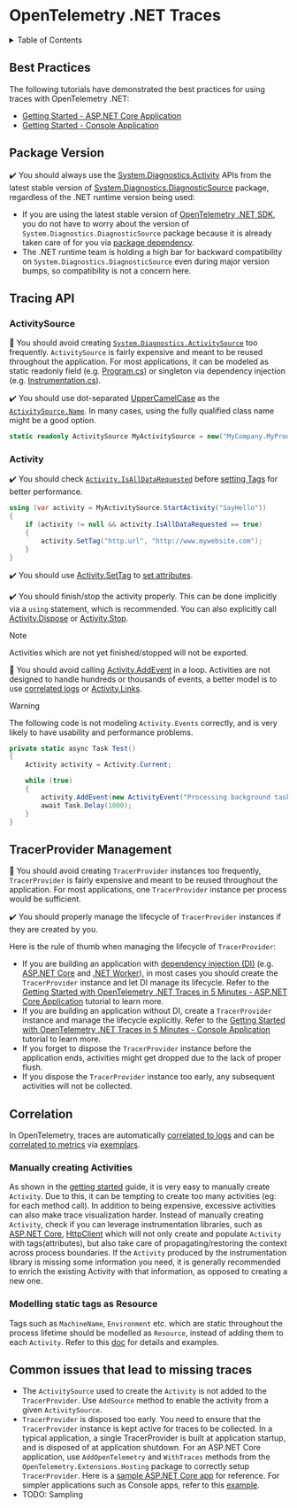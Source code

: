 # OpenTelemetry .NET Traces

<details>
<summary>Table of Contents</summary>

* [Best Practices](#best-practices)
* [Package Version](#package-version)
* [Tracing API](#tracing-api)
  * [ActivitySource](#activitysource)
  * [Activity](#activity)
* [TracerProvider Management](#tracerprovider-management)
* [Correlation](#correlation)

</details>

## Best Practices

The following tutorials have demonstrated the best practices for using traces
with OpenTelemetry .NET:

* [Getting Started - ASP.NET Core
  Application](./getting-started-aspnetcore/README.md)
* [Getting Started - Console Application](./getting-started-console/README.md)

## Package Version

:heavy_check_mark: You should always use the
[System.Diagnostics.Activity](https://learn.microsoft.com/dotnet/api/system.diagnostics.activity)
APIs from the latest stable version of
[System.Diagnostics.DiagnosticSource](https://www.nuget.org/packages/System.Diagnostics.DiagnosticSource/)
package, regardless of the .NET runtime version being used:

* If you are using the latest stable version of [OpenTelemetry .NET
  SDK](../../src/OpenTelemetry/README.md), you do not have to worry about the
  version of `System.Diagnostics.DiagnosticSource` package because it is already
  taken care of for you via [package
  dependency](../../Directory.Packages.props).
* The .NET runtime team is holding a high bar for backward compatibility on
  `System.Diagnostics.DiagnosticSource` even during major version bumps, so
  compatibility is not a concern here.

## Tracing API

### ActivitySource

:stop_sign: You should avoid creating
[`System.Diagnostics.ActivitySource`](https://learn.microsoft.com/dotnet/api/system.diagnostics.activitysource)
too frequently. `ActivitySource` is fairly expensive and meant to be reused
throughout the application. For most applications, it can be modeled as static
readonly field (e.g. [Program.cs](./getting-started-console/Program.cs)) or
singleton via dependency injection (e.g.
[Instrumentation.cs](../../examples/AspNetCore/Instrumentation.cs)).

:heavy_check_mark: You should use dot-separated
[UpperCamelCase](https://en.wikipedia.org/wiki/Camel_case) as the
[`ActivitySource.Name`](https://learn.microsoft.com/dotnet/api/system.diagnostics.activitysource.name).
In many cases, using the fully qualified class name might be a good option.

```csharp
static readonly ActivitySource MyActivitySource = new("MyCompany.MyProduct.MyLibrary");
```

### Activity

:heavy_check_mark: You should check
[`Activity.IsAllDataRequested`](https://learn.microsoft.com/dotnet/api/system.diagnostics.activity.isalldatarequested)
before [setting
Tags](https://learn.microsoft.com/dotnet/api/system.diagnostics.activity.settag)
for better performance.

```csharp
using (var activity = MyActivitySource.StartActivity("SayHello"))
{
    if (activity != null && activity.IsAllDataRequested == true)
    {
        activity.SetTag("http.url", "http://www.mywebsite.com");
    }
}
```

:heavy_check_mark: You should use
[Activity.SetTag](https://learn.microsoft.com/dotnet/api/system.diagnostics.activity.settag)
to [set
attributes](https://github.com/open-telemetry/opentelemetry-specification/blob/main/specification/trace/api.md#set-attributes).

:heavy_check_mark: You should finish/stop the activity properly. This can be
done implicitly via a `using` statement, which is recommended. You can also
explicitly call
[Activity.Dispose](https://learn.microsoft.com/dotnet/api/system.diagnostics.activity.dispose)
or
[Activity.Stop](https://learn.microsoft.com/dotnet/api/system.diagnostics.activity.stop).

> [!NOTE]
> Activities which are not yet finished/stopped will not be exported.

:stop_sign: You should avoid calling
[Activity.AddEvent](https://learn.microsoft.com/dotnet/api/system.diagnostics.activity.addevent)
in a loop. Activities are not designed to handle hundreds or thousands of
events, a better model is to use [correlated
logs](../logs/README.md#log-correlation) or
[Activity.Links](https://learn.microsoft.com/dotnet/api/system.diagnostics.activity.links).

> [!WARNING]
> The following code is not modeling `Activity.Events` correctly, and is very
  likely to have usability and performance problems.

```csharp
private static async Task Test()
{
    Activity activity = Activity.Current;

    while (true)
    {
        activity.AddEvent(new ActivityEvent("Processing background task."));
        await Task.Delay(1000);
    }
}
```

## TracerProvider Management

:stop_sign: You should avoid creating `TracerProvider` instances too frequently,
`TracerProvider` is fairly expensive and meant to be reused throughout the
application. For most applications, one `TracerProvider` instance per process
would be sufficient.

:heavy_check_mark: You should properly manage the lifecycle of `TracerProvider`
instances if they are created by you.

Here is the rule of thumb when managing the lifecycle of `TracerProvider`:

* If you are building an application with [dependency injection
  (DI)](https://learn.microsoft.com/dotnet/core/extensions/dependency-injection)
  (e.g. [ASP.NET Core](https://learn.microsoft.com/aspnet/core) and [.NET
  Worker](https://learn.microsoft.com/dotnet/core/extensions/workers)), in most
  cases you should create the `TracerProvider` instance and let DI manage its
  lifecycle. Refer to the [Getting Started with OpenTelemetry .NET Traces in 5
  Minutes - ASP.NET Core Application](./getting-started-aspnetcore/README.md)
  tutorial to learn more.
* If you are building an application without DI, create a `TracerProvider`
  instance and manage the lifecycle explicitly. Refer to the [Getting Started
  with OpenTelemetry .NET Traces in 5 Minutes - Console
  Application](./getting-started-console/README.md) tutorial to learn more.
* If you forget to dispose the `TracerProvider` instance before the application
  ends, activities might get dropped due to the lack of proper flush.
* If you dispose the `TracerProvider` instance too early, any subsequent
  activities will not be collected.

## Correlation

In OpenTelemetry, traces are automatically [correlated to
logs](../logs/README.md#log-correlation) and can be [correlated to
metrics](../metrics/README.md#metrics-correlation) via
[exemplars](../metrics/exemplars/README.md).

### Manually creating Activities

As shown in the [getting started](getting-started-console/README.md) guide, it
is very easy to manually create `Activity`. Due to this, it can be tempting to
create too many activities (eg: for each method call). In addition to being
expensive, excessive activities can also make trace visualization harder.
Instead of manually creating `Activity`, check if you can leverage
instrumentation libraries, such as [ASP.NET
Core](https://github.com/open-telemetry/opentelemetry-dotnet-contrib/tree/main/src/OpenTelemetry.Instrumentation.AspNetCore/README.md),
[HttpClient](https://github.com/open-telemetry/opentelemetry-dotnet-contrib/tree/main/src/OpenTelemetry.Instrumentation.Http/README.md)
which will not only create and populate `Activity` with tags(attributes),
but also take care of propagating/restoring the context across process
boundaries. If the `Activity` produced by the instrumentation library is missing
some information you need, it is generally recommended to enrich the existing
Activity with that information, as opposed to creating a new one.

### Modelling static tags as Resource

Tags such as `MachineName`, `Environment` etc. which are static throughout the
process lifetime should be modelled as `Resource`, instead of adding them to
each `Activity`. Refer to this [doc](./customizing-the-sdk/README.md#resource)
for details and examples.

## Common issues that lead to missing traces

* The `ActivitySource` used to create the `Activity` is not added to the
  `TracerProvider`. Use `AddSource` method to enable the activity from a given
  `ActivitySource`.
* `TracerProvider` is disposed too early. You need to ensure that the
  `TracerProvider` instance is kept active for traces to be collected. In a
  typical application, a single TracerProvider is built at application startup,
  and is disposed of at application shutdown. For an ASP.NET Core application,
  use `AddOpenTelemetry` and `WithTraces` methods from the
  `OpenTelemetry.Extensions.Hosting` package to correctly setup
  `TracerProvider`. Here is a [sample ASP.NET Core
  app](../../examples/AspNetCore/Program.cs) for reference. For simpler
  applications such as Console apps, refer to this
  [example](../../docs/trace/getting-started-console/Program.cs).
* TODO: Sampling
